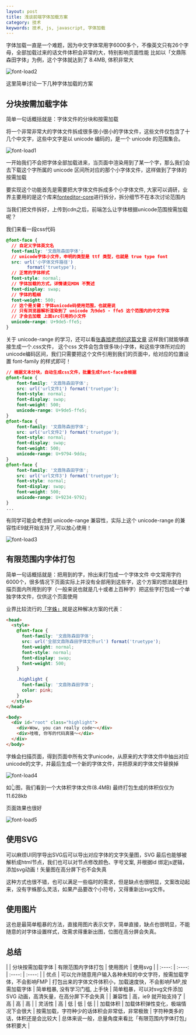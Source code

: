 ```yaml
---
layout: post
title: 浅谈前端字体加载方案
category: 技术
keywords: 技术, js, javascript, 字体加载
---
```


字体加载一直是一个难题，因为中文字体常用字6000多个，不像英文只有26个字母，全部加载过来的话文件体积会非常的大，特别影响页面性能
比如以「文鼎陈森田字体」为例，这个字体就达到了 8.4MB, 体积非常大

![font-load2](/assets/img/font-load2.png)

这里简单讨论一下几种字体加载的方案

## 分块按需加载字体

简单一句话概括就是：字体文件的分块和按需加载

将一个非常非常大的字体文件拆成很多很小很小的字体文件，这些文件仅包含了十几个中文字，这些中文字是以 unicode 编码的，是一个 unicode 的范围集合。

![font-load1](/assets/img/font-load1.png)

一开始我们不会把字体全部加载进来，当页面中渲染用到了某一个字，那么我们会去下载这个字所属的 unicode 区间所对应的那个小字体文件，这样做到了字体的按需加载

要实现这个功能首先是需要把大字体文件拆成多个小字体文件, 大家可以调研，业界主要用的是这个库来[fonteditor-core](https://www.npmjs.com/package/fonteditor-core)进行拆分，拆分细节不在本次讨论范围内

当我们把文件拆好，上传到cdn之后，前端怎么让字体根据unicode范围按需加载呢？

我们来看一段css代码

```css
@font-face {
  // 自定义字体英文名
  font-family: '文鼎陈森田字体';
  // unicode字体小文件，申明的类型是 ttf 类型，也就是 true type font
  src: url('小字体文件路径')
        format('truetype');
  // 正常的字体样式
  font-style: normal;
  // 字体加载的方式，详情请见MDN 不赘述
  font-display: swap;
  // 字体的粗细
  font-weight: 500;
  // 这个是关键：字体unicode码使用范围，也就是说
  // 只有浏览器解析渲染到了 unicode 为9de5 - ffe5 这个范围内的中文字体
  // 才会去加载 上面src引用的小文件
  unicode-range: U+9de5-ffe5;
}
```

关于 unicode-range 的学习，还可以看[张鑫旭老师的这篇文章](https://www.zhangxinxu.com/wordpress/2016/11/css-unicode-range-character-font-face/)
这样我们就能够直接生成一个.css文件， 这个css 文件会包含很多块小字体，和这些字体所对应的unicode编码区间，我们只需要把这个文件引用到我们的页面中，给对应的位置设置  font-family 的样式即可！

```css
// 根据文本分块，自动生成css文件，批量生成font-face会根据
@font-face {
	font-family: '文鼎陈森田字体';
	src: url('url文件1') format('truetype');
	font-style: normal;
	font-display: swap;
	font-weight: 500;
	unicode-range: U+9de5-ffe5;
}
@font-face {
	font-family: '文鼎陈森田字体';
	src: url('url文件2') format('truetype');
	font-style: normal;
	font-display: swap;
	font-weight: 500;
	unicode-range: U+9794-9dda;
}
@font-face {
	font-family: '文鼎陈森田字体';
	src: url('url文件3') format('truetype');
	font-style: normal;
	font-display: swap;
	font-weight: 500;
	unicode-range: U+9234-9792;
}
...
```

有同学可能会考虑到 unicode-range 兼容性，实际上这个 unicode-range 的兼容性iE9就开始支持了,可以放心使用！

![font-load3](/assets/img/font-load3.png)

## 有限范围内字体打包

简单一句话概括就是：把用到的字，拎出来打包成一个字体文件
中文常用字约6000个，很多情况下页面实际上并没有全部用到这些字，这个方案的想法就是扫描页面内所用到的字（一般来说也就是几十或者上百种字）把这些字打包成一个单独字体文件，仅供这个页面使用

业界比较流行的[「字蛛」](https://github.com/aui/font-spider)就是这种解决方案的代表：

```html
<head>
  <style>
    @font-face {
      font-family: '文鼎陈森田字体';
      src: url('全部文鼎陈森田字体文件url') format('truetype');
      font-weight: normal;
      font-style: normal;
      font-display: swap;
      font-weight: 500;
    }

    .highlight {
      font-family: '文鼎陈森田字体';
      color: pink;
    }
  </style>
</head>

<body>
  <div id="root" class="highlight">
    <div>Wow, you can really code～</div>
    <div>哇哦, 你写的代码真骚～</div>
  </div>
</body>
```

字蛛会扫描页面，得到页面中所有文字unicode，从原来的大字体文件中抽出对应unicode的文字，并最后生成一个新的字体文件，并把原来的字体文件替换掉

![font-load4](/assets/img/font-load4.png)

如👆图，我们看到一个大体积字体文件(8.4MB)
最终打包生成的体积仅仅为 11.628kb 

页面效果也很好

![font-load5](/assets/img/font-load5.png)

## 使用SVG

可以麻烦UI同学导出SVG后可以导出对应字体的文字矢量图，SVG 最后也能够被解析成html节点，我们也可以对节点修改颜色、字号文案, 并根据id 绑定js逻辑，添加svg动画！矢量图在高分屏下也不会失真

这种方式也很不错，也可以满足一些临时的需求，但是缺点也很明显，文案改动起来，没有字蛛那么灵活，如果产品要改个小符号，又得重新出svg文件。

## 使用图片

这也是最简单粗暴的方法，直接用图片表示文字，简单直接，缺点也很明显，不能随意的对字体设置样式，改需求得重新出图，位图在高分屏会失真。

## 总结

|   | 分块按需加载字体 | 有限范围内字体打包 | 使用图片 | 使用svg |
| :----: | :----: | :----: | :----: |
| 优点 | 可以允许随意用户输入各种未知的中文字符，按需加载字体，不会影响FMP | 打包出来的字体文件体积小，加载速度快，不会影响FMP,按需加载字体 | 简单粗暴, 没有学习门槛, 上手快 | 简单粗暴，可以对svg文件添加SVG 动画，高清矢量，在高分屏下不会失真 |
| 兼容性 | 高，ie9 就开始支持了 | 高 | 高 | 高 |
| 灵活性 | 高 | 低 | 低 | 低 |
| 加载体积 | 加载体积弹性变化，极端情况下会很大 | 按需加载，字符种少的话体积会非常低，非常极致 | 字符种类多的话，体积还是会比较大 | 总体来说一般，总量角度来看比「有限范围内字体打包」体积要大 |